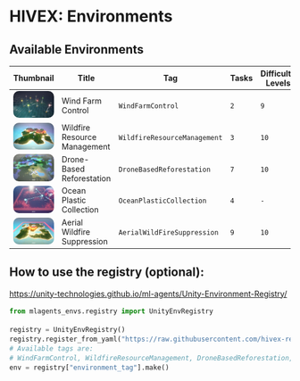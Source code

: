 # HIVEX: Environments

## Available Environments

| Thumbnail | Title | Tag | Tasks | Difficulty Levels |
| --- | --- | --- | --- | --- |
| <a href="https://github.com/hivex-research/hivex-environments/blob/main/environments/Hivex_WindFarmControl/"><img src="https://github.com/hivex-research/hivex/blob/main/docs/images/WFC_thumb.jpg" height="auto" width="300" style="border-radius:10px" alt="Wind Farm Control"></a> | Wind Farm Control | <code>WindFarmControl</code> | <code>2</code> | <code>9</code> |
| <a href="https://github.com/hivex-research/hivex-environments/blob/main/environments/Hivex_WilfireResourceManagement/"><img src="https://github.com/hivex-research/hivex/blob/main/docs/images/WRM_thumb.jpg" height="auto" width="300" style="border-radius:10px" alt="Wildfire Resource Management"></a> | Wildfire Resource Management | <code>WildfireResourceManagement</code> | <code>3</code> | <code>10</code> |
| <a href="https://github.com/hivex-research/hivex-environments/blob/main/environments/Hivex_DroneBasedReforestation/"><img src="https://github.com/hivex-research/hivex/blob/main/docs/images/DBR_thumb.jpg" height="auto" width="300" style="border-radius:10px" alt="Drone-Based Reforestation"></a> | Drone-Based Reforestation |<code>DroneBasedReforestation</code> | <code>7</code> | <code>10</code> |
| <a href="https://github.com/hivex-research/hivex-environments/blob/main/environments/Hivex_OceanPlasticCollection/"><img src="https://github.com/hivex-research/hivex/blob/main/docs/images/OPC_thumb.jpg" height="auto" width="300" style="border-radius:10px" alt="Ocean Plastic Collection"></a> | Ocean Plastic Collection | <code>OceanPlasticCollection</code> | <code>4</code> | <code>-</code> |
| <a href="https://github.com/hivex-research/hivex-environments/blob/main/environments/Hivex_AerialWildfireSuppression/"><img src="https://github.com/hivex-research/hivex/blob/main/docs/images/AWS_thumb.jpg" height="auto" width="300" style="border-radius:10px" alt="Aerial Wildfire Suppression"></a> | Aerial Wildfire Suppression | <code>AerialWildFireSuppression</code> | <code>9</code> | <code>10</code> |

## How to use the registry (optional):

https://unity-technologies.github.io/ml-agents/Unity-Environment-Registry/

```python
from mlagents_envs.registry import UnityEnvRegistry

registry = UnityEnvRegistry()
registry.register_from_yaml("https://raw.githubusercontent.com/hivex-research/hivex-environments/main/hivex_environment_registry.yaml")
# Available tags are:
# WindFarmControl, WildfireResourceManagement, DroneBasedReforestation, OceanPlasticCollection, AerialWildFireSuppression
env = registry["environment_tag"].make()
```
